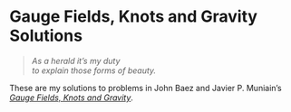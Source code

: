 # Gauge Fields, Knots and Gravity Solutions

> _As a herald it’s my duty <br>
> to explain those forms of beauty._

These are my solutions to problems in John Baez and Javier P. Muniain’s [_Gauge Fields, Knots and Gravity_](https://doi.org/10.1142/2324).
